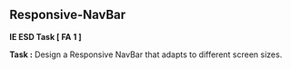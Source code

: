 ## Responsive-NavBar
**IE ESD Task [ FA 1 ]**

**Task :** Design a Responsive NavBar that adapts to different screen sizes.
